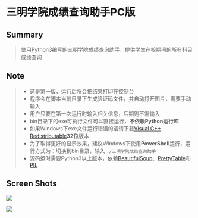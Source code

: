 # 三明学院成绩查询助手PC版

## Summary
> 使用Python3编写的三明学院成绩查询助手，提供学生在校期间的所有科目成绩查询

## Note
> * 这是第一版，运行后将会把结果打印在控制台
> * 程序会在脚本当前目录下生成验证码文件，并自动打开图片，需要手动输入
> * 用户只要在第一次运行时输入相关信息，后期则不需输入
> * bin目录下的exe可执行文件可以直接运行，**不依赖Python运行库**
> * 如果Windows下exe文件运行错误的话请下载[Visual C++ Redistributable](https://www.microsoft.com/zh-cn/download/details.aspx?id=48145)**32位**版本
> * 为了取得更好的显示效果，建议Windows下使用**PowerShell**运行，运行方式为：切换到bin目录，输入 `./三明学院成绩查询助手`
> * 源码运时需要Python3以上版本，依赖[BeautifulSoup](https://www.crummy.com/software/BeautifulSoup/bs4/doc/index.zh.html)、[PrettyTable](https://pypi.python.org/pypi/PrettyTable)和[PIL](http://www.pythonware.com/products/pil/)

## Screen Shots
![](http://xxx.fishc.com/album/201802/16/175159uzmln67jajjm8qc4.png)

![](http://xxx.fishc.com/album/201802/16/160442pz5gyg8pg58yskr5.png)
